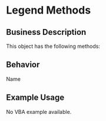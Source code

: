 # Legend Methods

## Business Description
This object has the following methods:

## Behavior
Name

## Example Usage
No VBA example available.